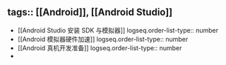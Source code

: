 tags:: [[Android]], [[Android Studio]]
---

- [[Android Studio 安装 SDK 与模拟器]]
  logseq.order-list-type:: number
- [[Android 模拟器硬件加速]]
  logseq.order-list-type:: number
- [[Android 真机开发准备]]
  logseq.order-list-type:: number
-